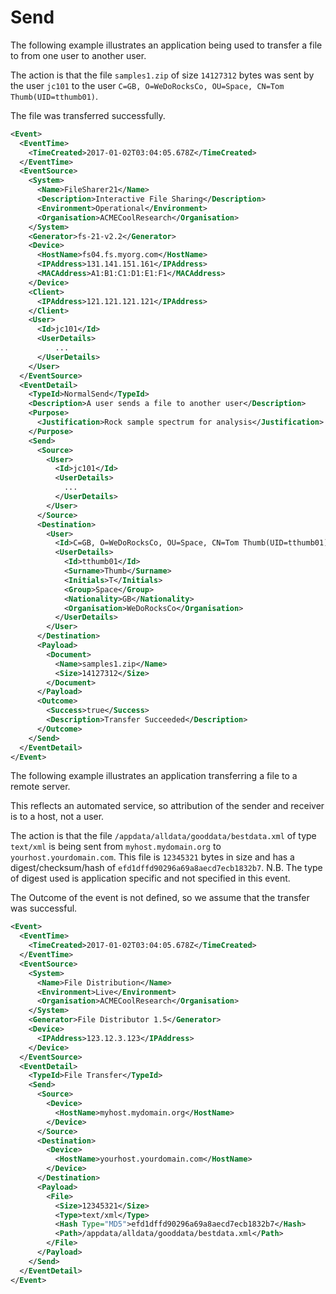 # Send

The following example illustrates an application being used to transfer a file to from one user to another user.

The action is that the file `samples1.zip` of size `14127312` bytes was sent by the user `jc101` to
the user `C=GB, O=WeDoRocksCo, OU=Space, CN=Tom Thumb(UID=tthumb01)`. 

The file was transferred successfully.

```xml
<Event>
  <EventTime>
    <TimeCreated>2017-01-02T03:04:05.678Z</TimeCreated>
  </EventTime>
  <EventSource>
    <System>
      <Name>FileSharer21</Name>
      <Description>Interactive File Sharing</Description>
      <Environment>Operational</Environment>
      <Organisation>ACMECoolResearch</Organisation>
    </System>
    <Generator>fs-21-v2.2</Generator>
    <Device>
      <HostName>fs04.fs.myorg.com</HostName>
      <IPAddress>131.141.151.161</IPAddress>
      <MACAddress>A1:B1:C1:D1:E1:F1</MACAddress>
    </Device>
    <Client>
      <IPAddress>121.121.121.121</IPAddress>
    </Client>
    <User>
      <Id>jc101</Id>
      <UserDetails>
          ...
      </UserDetails>
    </User>
  </EventSource>
  <EventDetail>
    <TypeId>NormalSend</TypeId>
    <Description>A user sends a file to another user</Description>
    <Purpose>
      <Justification>Rock sample spectrum for analysis</Justification>
    </Purpose>
    <Send>
      <Source>
        <User>
          <Id>jc101</Id>
          <UserDetails>
            ...
          </UserDetails>
        </User>
      </Source>
      <Destination>
        <User>
          <Id>C=GB, O=WeDoRocksCo, OU=Space, CN=Tom Thumb(UID=tthumb01)</Id>
          <UserDetails>
            <Id>tthumb01</Id>
            <Surname>Thumb</Surname>
            <Initials>T</Initials>
            <Group>Space</Group>
            <Nationality>GB</Nationality>
            <Organisation>WeDoRocksCo</Organisation>
          </UserDetails>
        </User>
      </Destination>
      <Payload>
        <Document>
          <Name>samples1.zip</Name>
          <Size>14127312</Size>
        </Document>
      </Payload>
      <Outcome>
        <Success>true</Success>
        <Description>Transfer Succeeded</Description>
      </Outcome>
    </Send>
  </EventDetail>
</Event>
```

The following example illustrates an application transferring a file to a remote server. 

This reflects an automated service, so attribution of the sender and receiver is to a host, not a user.

The action is that the file `/appdata/alldata/gooddata/bestdata.xml` of type `text/xml` is being sent from `myhost.mydomain.org` to `yourhost.yourdomain.com`. This file is `12345321` bytes in size and has a digest/checksum/hash of `efd1dffd90296a69a8aecd7ecb1832b7`. N.B. The type of digest used is application specific and not specified in this event.

The Outcome of the event is not defined, so we assume that the transfer was successful.

```xml
<Event>
  <EventTime>
    <TimeCreated>2017-01-02T03:04:05.678Z</TimeCreated>
  </EventTime>
  <EventSource>
    <System>
      <Name>File Distribution</Name>
      <Environment>Live</Environment>
      <Organisation>ACMECoolResearch</Organisation>
    </System>
    <Generator>File Distributor 1.5</Generator>
    <Device>
      <IPAddress>123.12.3.123</IPAddress>
    </Device>
  </EventSource>
  <EventDetail>
    <TypeId>File Transfer</TypeId>
    <Send>
      <Source>
        <Device>
          <HostName>myhost.mydomain.org</HostName>
        </Device>
      </Source>
      <Destination>
        <Device>
          <HostName>yourhost.yourdomain.com</HostName>
        </Device>
      </Destination>
      <Payload>
        <File>
          <Size>12345321</Size>
          <Type>text/xml</Type>
          <Hash Type="MD5">efd1dffd90296a69a8aecd7ecb1832b7</Hash>
          <Path>/appdata/alldata/gooddata/bestdata.xml</Path>
        </File>
      </Payload>
    </Send>
  </EventDetail>
</Event>
```
